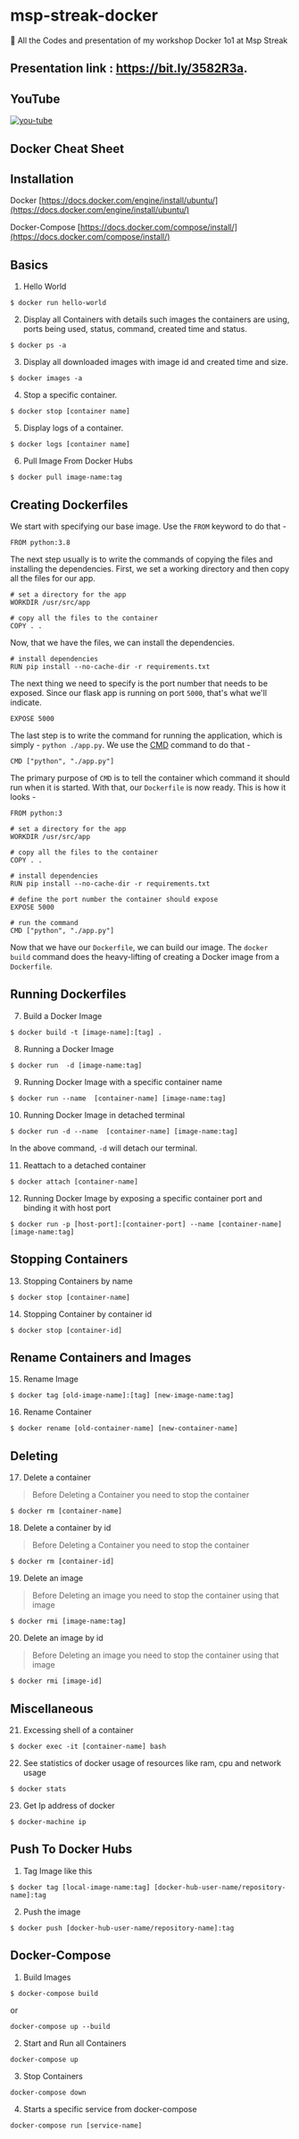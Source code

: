 # msp-streak-docker
🎉 All the Codes and presentation of my workshop Docker 1o1 at Msp Streak

## Presentation link : https://bit.ly/3582R3a.

## YouTube

<a  href="https://youtu.be/4Sgz6EECnR8">  <img  alt="you-tube"  src="https://lh3.googleusercontent.com/tLkxs5BPO4FgltlhFZPVXqYChjuE5BQyAdfHLJmhPAkUp2jfhYeV9Jsf7PbA-t-jD0kQg9okycl_iyIjYHHgOqPBlu89uDoydY_FsfsyPpH_omkqB9L6jndDVo7lpnZg3rq3qq5OYJ0=w583-h328-no">  </a>

## Docker Cheat Sheet

## Installation
Docker
[https://docs.docker.com/engine/install/ubuntu/](https://docs.docker.com/engine/install/ubuntu/)

Docker-Compose
[https://docs.docker.com/compose/install/](https://docs.docker.com/compose/install/)
## Basics
1. Hello World
```
$ docker run hello-world
```

2.  Display all Containers with details such images the containers are using, ports being used, status, command, created time and status.
```
$ docker ps -a
```

3.  Display all downloaded images with image id and created time and size.
```
$ docker images -a
```

4.  Stop a specific container.
```
$ docker stop [container name]
```

5. Display logs of a container.
```
$ docker logs [container name]
```

6. Pull Image From Docker Hubs
```
$ docker pull image-name:tag
```

## Creating Dockerfiles
We start with specifying our base image. Use the  `FROM`  keyword to do that -

```
FROM python:3.8
```

The next step usually is to write the commands of copying the files and installing the dependencies. First, we set a working directory and then copy all the files for our app.

```
# set a directory for the app
WORKDIR /usr/src/app

# copy all the files to the container
COPY . .
```

Now, that we have the files, we can install the dependencies.

```
# install dependencies
RUN pip install --no-cache-dir -r requirements.txt
```

The next thing we need to specify is the port number that needs to be exposed. Since our flask app is running on port  `5000`, that's what we'll indicate.

```
EXPOSE 5000
```

The last step is to write the command for running the application, which is simply -  `python ./app.py`. We use the  [CMD](https://docs.docker.com/engine/reference/builder/#cmd)  command to do that -

```
CMD ["python", "./app.py"]
```

The primary purpose of  `CMD`  is to tell the container which command it should run when it is started. With that, our  `Dockerfile`  is now ready. This is how it looks -

```
FROM python:3

# set a directory for the app
WORKDIR /usr/src/app

# copy all the files to the container
COPY . .

# install dependencies
RUN pip install --no-cache-dir -r requirements.txt

# define the port number the container should expose
EXPOSE 5000

# run the command
CMD ["python", "./app.py"]
```

Now that we have our  `Dockerfile`, we can build our image. The  `docker build`  command does the heavy-lifting of creating a Docker image from a  `Dockerfile`.
## Running Dockerfiles
7. Build a Docker Image
```
$ docker build -t [image-name]:[tag] .
```

8. Running a Docker Image
```
$ docker run  -d [image-name:tag]
```

9.  Running Docker Image with a specific container name
```
$ docker run --name  [container-name] [image-name:tag]
```

10. Running Docker Image in detached terminal
```
$ docker run -d --name  [container-name] [image-name:tag] 
```
In the above command, `-d` will detach our terminal.

11. Reattach to a detached container
```
$ docker attach [container-name]
```

12. Running Docker Image by exposing a specific container port and binding it with host port

```
$ docker run -p [host-port]:[container-port] --name [container-name] [image-name:tag] 
```

## Stopping Containers

13. Stopping Containers by name
```
$ docker stop [container-name]
```

14. Stopping Container by container id
```
$ docker stop [container-id]
```

## Rename Containers and Images
15. Rename Image
```
$ docker tag [old-image-name]:[tag] [new-image-name:tag]
```

16. Rename Container
```
$ docker rename [old-container-name] [new-container-name]
```

## Deleting 

17. Delete a container
> Before Deleting a Container you need to stop the container
```
$ docker rm [container-name]
```

18. Delete a container by id
> Before Deleting a Container you need to stop the container
```
$ docker rm [container-id]
```
19. Delete an image
> Before Deleting an image you need to stop the container using that image
```
$ docker rmi [image-name:tag]
```
20. Delete an image by id
> Before Deleting an image you need to stop the container using that image
```
$ docker rmi [image-id]
```
## Miscellaneous

21. Excessing shell of a container
```
$ docker exec -it [container-name] bash
```
22. See statistics of docker usage of resources like ram, cpu and network usage
```
$ docker stats
```
23. Get Ip address of docker
```
$ docker-machine ip
```
## Push To Docker Hubs
1. Tag Image like this
```
$ docker tag [local-image-name:tag] [docker-hub-user-name/repository-name]:tag
```

2. Push the image
```
$ docker push [docker-hub-user-name/repository-name]:tag
```

## Docker-Compose
1. Build Images
```
$ docker-compose build
```
or 
```
docker-compose up --build
```
2. Start and Run all Containers
```
docker-compose up
```
3. Stop Containers
```
docker-compose down
```
4. Starts a specific service from docker-compose
```
docker-compose run [service-name]
```
